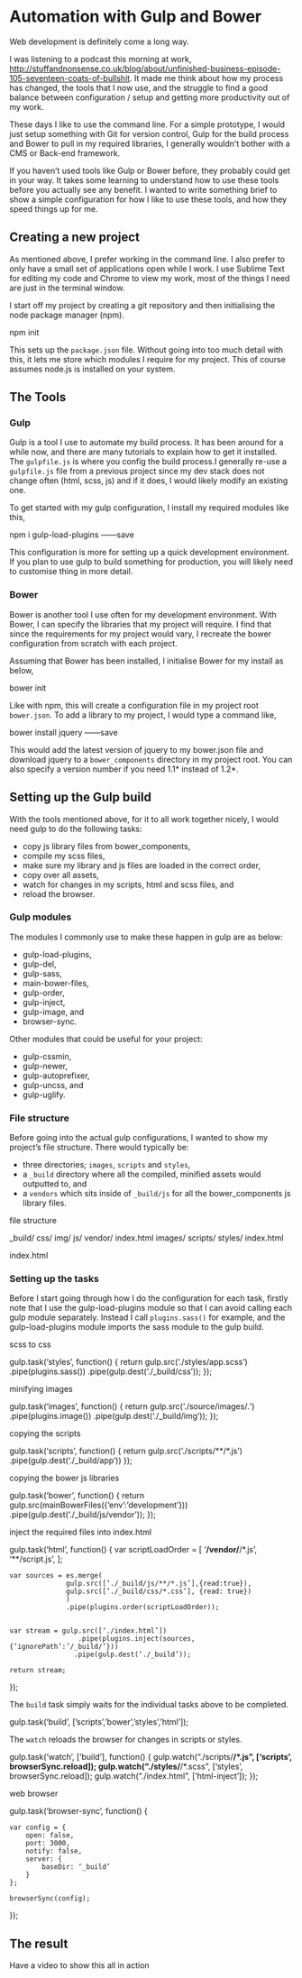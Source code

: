 # Automation with Gulp and Bower

Web development is definitely come a long way.

I was listening to a podcast this morning at work, http://stuffandnonsense.co.uk/blog/about/unfinished-business-episode-105-seventeen-coats-of-bullshit. It made me think about how my process has changed, the tools that I now use, and the struggle to find a good balance between configuration / setup and getting more productivity out of my work.

These days I like to use the command line. For a simple prototype, I would just setup something with Git for version control, Gulp for the build process and Bower to pull in my required libraries, I generally wouldn’t bother with a CMS or Back-end framework.

If you haven’t used tools like Gulp or Bower before, they probably could get in your way. It takes some learning to understand how to use these tools before you actually see any benefit. I wanted to write something brief to show a simple configuration for how I like to use these tools, and how they speed things up for me.

## Creating a new project

As mentioned above, I prefer working in the command line. I also prefer to only have a small set of applications open while I work. I use Sublime Text for editing my code and Chrome to view my work, most of the things I need are just in the terminal window.

I start off my project by creating a git repository and then initialising the node package manager (npm).

npm init

This sets up the `package.json` file. Without going into too much detail with this, it lets me store which modules I require for my project. This of course assumes node.js is installed on your system.

## The Tools

### Gulp

Gulp is a tool I use to automate my build process. It has been around for a while now, and there are many tutorials to explain how to get it installed. The `gulpfile.js` is where you config the build process.I generally re-use a `gulpfile.js` file from a previous project since my dev stack does not change often (html, scss, js) and if it does, I would likely modify an existing one.

To get started with my gulp configuration, I install my required modules like this,

npm i gulp-load-plugins ——save

This configuration is more for setting up a quick development environment. If you plan to use gulp to build something for production, you will likely need to customise thing in more detail.

### Bower

Bower is another tool I use often for my development environment. With Bower, I can specify the libraries that my project will require. I find that since the requirements for my project would vary, I recreate the bower configuration from scratch with each project.

Assuming that Bower has been installed, I initialise Bower for my install as below,

bower init

Like with npm, this will create a configuration file in my project root `bower.json`. To add a library to my project, I would type a command like,

bower install jquery ——save

This would add the latest version of jquery to my bower.json file and download jquery to a `bower_components` directory in my  project root. You can also specify a version number if you need 1.1* instead of 1.2*.

## Setting up the Gulp build

With the tools mentioned above, for it to all work together nicely, I would need gulp to do the following tasks:

- copy js library files from bower_components,
- compile my scss files,
- make sure my library and js files are loaded in the correct order,
- copy over all assets, 
- watch for changes in my scripts, html and scss files, and 
- reload the browser.

### Gulp modules

The modules I commonly use to make these happen in gulp are as below:

- gulp-load-plugins,
- gulp-del,
- gulp-sass,
- main-bower-files,
- gulp-order,
- gulp-inject,
- gulp-image, and
- browser-sync.

Other modules that could be useful for your project:

- gulp-cssmin,
- gulp-newer,
- gulp-autoprefixer,
- gulp-uncss, and
- gulp-uglify.

### File structure

Before going into the actual gulp configurations, I wanted to show my project’s file structure. There would typically be:

- three directories; `images`, `scripts` and `styles`,
- a `_build` directory where all the compiled, minified assets would outputted to, and
- a `vendors` which sits inside of `_build/js` for all the bower_components js library files. 

file structure

_build/
	css/
	img/
	js/
		vendor/
	index.html
images/
scripts/
styles/
index.html

index.html

<!doctype html>
<html>
<head>
<!— inject:css —>
<!— endinject —>
</head>
<body>
<!— inject:js —>
<!— endinject —>
</body>
</html>

### Setting up the tasks

Before I start going through how I do the configuration for each task, firstly note that I use the gulp-load-plugins module so that I can avoid calling each gulp module separately. Instead I call `plugins.sass()` for example, and the gulp-load-plugins module imports the sass module to the gulp build.

scss to css

gulp.task(‘styles’, function() {
    return gulp.src(‘./styles/app.scss’)
        .pipe(plugins.sass())
        .pipe(gulp.dest(‘./_build/css’));
});

minifying images

gulp.task(‘images’, function() {
    return gulp.src(‘./source/images/*.*’)
        .pipe(plugins.image())
        .pipe(gulp.dest(‘./_build/img’));
});

copying the scripts

gulp.task(‘scripts’, function() {
	return gulp.src(‘./scripts/**/*.js’)
                    .pipe(gulp.dest(‘./_build/app’))
});

copying the bower js libraries

gulp.task(‘bower’, function() {
    return gulp.src(mainBowerFiles({‘env’:’development’}))
                    .pipe(gulp.dest(‘./_build/js/vendor’));
});

inject the required files into index.html

gulp.task(‘html’, function() {
    var scriptLoadOrder =   [
                                ‘**/vendor/**/*.js’,
                                ‘**/script.js’,
                            ];
                            
    var sources = es.merge(
                  gulp.src([‘./_build/js/**/*.js’],{read:true}),
                  gulp.src([‘./_build/css/*.css’], {read: true})
                  )
                  .pipe(plugins.order(scriptLoadOrder));


    var stream = gulp.src([‘./index.html’])
                     .pipe(plugins.inject(sources,{‘ignorePath’:’/_build/‘}))
                    .pipe(gulp.dest(‘./_build’));
        
    return stream;
});

The `build` task simply waits for the individual tasks above to be completed.


gulp.task(‘build’, [’scripts’,’bower’,’styles’,’html’]);

The `watch` reloads the browser for changes in scripts or styles.

gulp.task(‘watch’, [‘build’], function() {
    gulp.watch(“./scripts/**/*.js”, [‘scripts’, browserSync.reload]);
    gulp.watch(“./styles/**/*.scss”, [‘styles’, browserSync.reload]);
    gulp.watch(“./index.html”, [‘html-inject’]);
});

web browser

gulp.task(‘browser-sync’, function() {

    var config = {
        open: false,
        port: 3000,
        notify: false,
        server: {
            baseDir: ‘_build’
        }
    };

    browserSync(config);
});

## The result

Have a video to show this all in action



